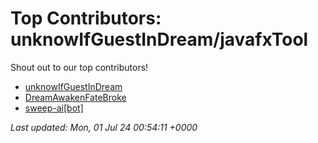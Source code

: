 # Top Contributors: unknowIfGuestInDream/javafxTool
Shout out to our top contributors!

- [unknowIfGuestInDream](https://github.com/unknowIfGuestInDream)
- [DreamAwakenFateBroke](https://github.com/DreamAwakenFateBroke)
- [sweep-ai[bot]](https://github.com/apps/sweep-ai)


_Last updated: Mon, 01 Jul 24 00:54:11 +0000_